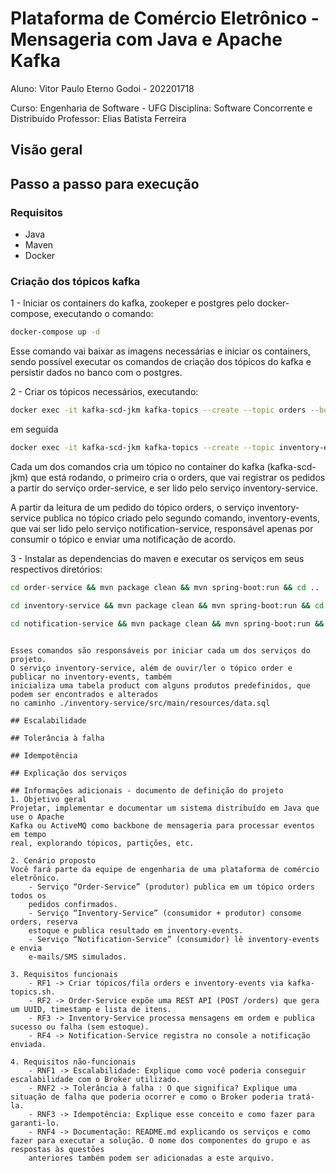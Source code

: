# Plataforma de Comércio Eletrônico - Mensageria com Java e Apache Kafka
Aluno: Vitor Paulo Eterno Godoi - 202201718

Curso: Engenharia de Software - UFG
Disciplina: Software Concorrente e Distribuído
Professor: Elias Batista Ferreira

## Visão geral

## Passo a passo para execução
### Requisitos
- Java
- Maven
- Docker

### Criação dos tópicos kafka

1 - Iniciar os containers do kafka, zookeper e postgres pelo docker-compose, executando o comando:

```bash
docker-compose up -d
```

Esse comando vai baixar as imagens necessárias e iniciar os containers, sendo possível executar os comandos de criação dos tópicos do
kafka e persistir dados no banco com o postgres.

2 - Criar os tópicos necessários, executando:

```bash
docker exec -it kafka-scd-jkm kafka-topics --create --topic orders --bootstrap-server localhost:9092 --partitions 1 --replication-factor 1
```
em seguida

```bash
docker exec -it kafka-scd-jkm kafka-topics --create --topic inventory-events --bootstrap-server localhost:9092 --partitions 1 --replication-factor 1
```

Cada um dos comandos cria um tópico no container do kafka (kafka-scd-jkm) que está rodando, o primeiro cria o orders, que
vai registrar os pedidos a partir do serviço order-service, e ser lido pelo serviço inventory-service.

A partir da leitura de um pedido do tópico orders, o serviço inventory-service publica no tópico criado pelo segundo comando, inventory-events,
que vai ser lido pelo serviço notification-service, responsável apenas por consumir o tópico e enviar uma notificação de acordo.

3 - Instalar as dependencias do maven e executar os serviços em seus respectivos diretórios:

```bash
cd order-service && mvn package clean && mvn spring-boot:run && cd ..
```

```bash
cd inventory-service && mvn package clean && mvn spring-boot:run && cd ..
```

```bash
cd notification-service && mvn package clean && mvn spring-boot:run && cd ..
```
```

Esses comandos são responsáveis por iniciar cada um dos serviços do projeto.
O serviço inventory-service, além de ouvir/ler o tópico order e publicar no inventory-events, também
inicializa uma tabela product com alguns produtos predefinidos, que podem ser encontrados e alterados
no caminho ./inventory-service/src/main/resources/data.sql

## Escalabilidade

## Tolerância à falha

## Idempotência

## Explicação dos serviços

## Informações adicionais - documento de definição do projeto
1. Objetivo geral
Projetar, implementar e documentar um sistema distribuído em Java que use o Apache
Kafka ou ActiveMQ como backbone de mensageria para processar eventos em tempo
real, explorando tópicos, partições, etc.

2. Cenário proposto
Você fará parte da equipe de engenharia de uma plataforma de comércio eletrônico.
    - Serviço “Order‑Service” (produtor) publica em um tópico orders todos os
    pedidos confirmados.
    - Serviço “Inventory‑Service” (consumidor + produtor) consome orders, reserva
    estoque e publica resultado em inventory-events.
    - Serviço “Notification‑Service” (consumidor) lê inventory-events e envia
    e‑mails/SMS simulados.

3. Requisitos funcionais
    - RF1 -> Criar tópicos/fila orders e inventory-events via kafka-topics.sh.
    - RF2 -> Order‑Service expõe uma REST API (POST /orders) que gera um UUID, timestamp e lista de itens.
    - RF3 -> Inventory‑Service processa mensagens em ordem e publica sucesso ou falha (sem estoque).
    - RF4 -> Notification‑Service registra no console a notificação enviada.

4. Requisitos não-funcionais
    - RNF1 -> Escalabilidade: Explique como você poderia conseguir escalabilidade com o Broker utilizado.
    - RNF2 -> Tolerância à falha : O que significa? Explique uma situação de falha que poderia ocorrer e como o Broker poderia tratá-la.
    - RNF3 -> Idempotência: Explique esse conceito e como fazer para garanti-lo.
    - RNF4 -> Documentação: README.md explicando os serviços e como fazer para executar a solução. O nome dos componentes do grupo e as respostas às questões
    anteriores também podem ser adicionadas a este arquivo.